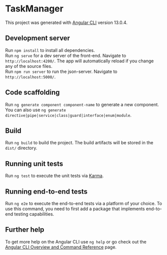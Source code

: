 # TaskManager

This project was generated with [Angular CLI](https://github.com/angular/angular-cli) version 13.0.4.

## Development server

Run `npm install` to install all dependencies.  
Run `ng serve` for a dev server of the front-end. Navigate to `http://localhost:4200/`. The app will automatically reload if you change any of the source files.  
Run `npm run server` to run the json-server.  Navigate to `http://localhost:5000/`.

## Code scaffolding

Run `ng generate component component-name` to generate a new component. You can also use `ng generate directive|pipe|service|class|guard|interface|enum|module`.

## Build

Run `ng build` to build the project. The build artifacts will be stored in the `dist/` directory.

## Running unit tests

Run `ng test` to execute the unit tests via [Karma](https://karma-runner.github.io).

## Running end-to-end tests

Run `ng e2e` to execute the end-to-end tests via a platform of your choice. To use this command, you need to first add a package that implements end-to-end testing capabilities.

## Further help

To get more help on the Angular CLI use `ng help` or go check out the [Angular CLI Overview and Command Reference](https://angular.io/cli) page.
